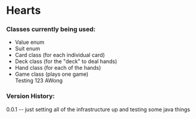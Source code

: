 # Hearts

### Classes currently being used:
- Value enum  
- Suit enum  
- Card class (for each individual card)  
- Deck class (for the "deck" to deal hands)  
- Hand class (for each of the hands)  
- Game class (plays one game)  
Testing 123 AWong

### Version History:

0.0.1 -- just setting all of the infrastructure up and testing some java things